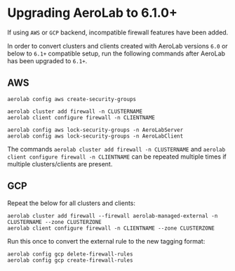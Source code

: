 # Upgrading AeroLab to 6.1.0+

If using `AWS` or `GCP` backend, incompatible firewall features have been added.

In order to convert clusters and clients created with AeroLab versions `6.0` or below to `6.1+` compatible setup, run the following commands after AeroLab has been upgraded to `6.1+`.

## AWS

```
aerolab config aws create-security-groups

aerolab cluster add firewall -n CLUSTERNAME
aerolab client configure firewall -n CLIENTNAME

aerolab config aws lock-security-groups -n AeroLabServer
aerolab config aws lock-security-groups -n AeroLabClient
```

The commands `aerolab cluster add firewall -n CLUSTERNAME` and `aerolab client configure firewall -n CLIENTNAME` can be repeated multiple times if multiple clusters/clients are present.

## GCP

Repeat the below for all clusters and clients:
```
aerolab cluster add firewall --firewall aerolab-managed-external -n CLUSTERNAME --zone CLUSTERZONE
aerolab client configure firewall -n CLIENTNAME --zone CLUSTERZONE
```

Run this once to convert the external rule to the new tagging format:
```
aerolab config gcp delete-firewall-rules
aerolab config gcp create-firewall-rules
```
